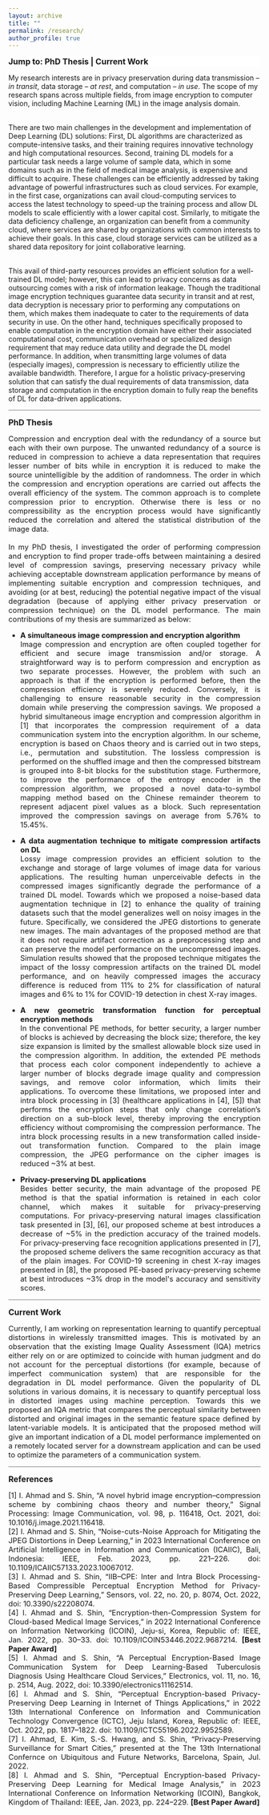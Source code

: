 ```yaml
---
layout: archive
title: ""
permalink: /research/
author_profile: true
---
```

<style>
a:link {
  text-decoration: none;
}

a:visited {
  text-decoration: none;
}

a:hover {
  text-decoration: none;
}

a:active {
  text-decoration: none;
}

.stickyDiv {
  position: fixed;
  top: 0;
}

</style>



<div style="font-size: 12pt; overflow: hidden; background-color: #FFFFFF; width: 100%;" id="myHeader"><strong> Jump to:
<a href="#phdThesis">PhD Thesis</a>
| <a href="#currentWork">Current Work</a>
</strong></div>

<p align="justify"><span style="font-size: 11pt;">

My research interests are in privacy preservation during data transmission – <i>in transit</i>, data storage – <i>at rest</i>, and computation – <i>in use</i>. The scope of my research spans across multiple fields, from image encryption to computer vision, including Machine Learning (ML) in the image analysis domain. <br><br>

There are two main challenges in the development and implementation of Deep Learning (DL) solutions: First, DL algorithms are characterized as compute-intensive tasks, and their training requires innovative technology and high computational resources. Second, training DL models for a particular task needs a large volume of sample data, which in some domains such as in the field of medical image analysis, is expensive and difficult to acquire. These challenges can be efficiently addressed by taking advantage of powerful infrastructures such as cloud services. For example, in the first case, organizations can avail cloud-computing services to access the latest technology to speed-up the training process and allow DL models to scale efficiently with a lower capital cost. Similarly, to mitigate the data deficiency challenge, an organization can benefit from a community cloud, where services are shared by organizations with common interests to achieve their goals. In this case, cloud storage services can be utilized as a shared data repository for joint collaborative learning. <br><br>

This avail of third-party resources provides an efficient solution for a well-trained DL model; however, this can lead to privacy concerns as data outsourcing comes with a risk of information leakage. Though the traditional image encryption techniques guarantee data security in transit and at rest, data decryption is necessary prior to performing any computations on them, which makes them inadequate to cater to the requirements of data security in use. On the other hand, techniques specifically proposed to enable computation in the encryption domain have either their associated computational cost, communication overhead or specialized design requirement that may reduce data utility and degrade the DL model performance. In addition, when transmitting large volumes of data (especially images), compression is necessary to efficiently utilize the available bandwidth. Therefore, I argue for a holistic privacy-preserving solution that can satisfy the dual requirements of data transmission, data storage and computation in the encryption domain to fully reap the benefits of DL for data-driven applications.

</span></p>

<hr style="height:1px;border-width:0;color:gray;background-color:gray">

<p align="justify" id="phdThesis"><span style="font-size: 12pt;"><strong>PhD Thesis</strong></span></p>

<p align="justify"><span style="font-size: 11pt;"> 
Compression and encryption deal with the redundancy of a source but each with their own purpose. The unwanted redundancy of a source is reduced in compression to achieve a data representation that requires lesser number of bits while in encryption it is reduced to make the source unintelligible by the addition of randomness. The order in which the compression and encryption operations are carried out affects the overall efficiency of the system. The common approach is to complete compression prior to encryption. Otherwise there is less or no compressibility as the encryption process would have significantly reduced the correlation and altered the statistical distribution of the image data. <br><br>
In my PhD thesis, I investigated the order of performing compression and encryption to find proper trade-offs between maintaining a desired level of compression savings, preserving necessary privacy while achieving acceptable downstream application performance by means of implementing suitable encryption and compression techniques, and avoiding (or at best, reducing) the potential negative impact of the visual degradation (because of applying either privacy preservation or compression technique) on the DL model performance. The main contributions of my thesis are summarized as below:

<ul>
<li><p align="justify"><span style="font-size: 11pt;"><strong>A simultaneous image compression and encryption algorithm</strong><br>
Image compression and encryption are often coupled together for efficient and secure image transmission and/or storage. A straightforward way is to perform compression and encryption as two separate processes. However, the problem with such an approach is that if the encryption is performed before, then the compression efficiency is severely reduced. Conversely, it is challenging to ensure reasonable security in the compression domain while preserving the compression savings. We  proposed a hybrid simultaneous image encryption and compression algorithm in [1] that incorporates the compression requirement of a data communication system into the encryption algorithm. In our scheme, encryption is based on Chaos theory and is carried out in two steps, i.e., permutation and substitution. The lossless compression is performed on the shuffled image and then the compressed bitstream is grouped into 8-bit blocks for the substitution stage. Furthermore, to improve the performance of the entropy encoder in the compression algorithm, we proposed a novel data-to-symbol mapping method based on the Chinese remainder theorem to represent adjacent pixel values as a block. Such representation improved the compression savings on average from 5.76% to 15.45%.
</span></p> </li>

<li><p align="justify"><span style="font-size: 11pt;"><strong>A data augmentation technique to mitigate compression artifacts on DL</strong><br>
Lossy image compression provides an efficient solution to the exchange and storage of large volumes of image data for various applications. The resulting human unperceivable defects in the compressed images significantly degrade the performance of a trained DL model. Towards which we proposed a noise-based data augmentation technique in [2] to enhance the quality of training datasets such that the model generalizes well on noisy images in the future. Specifically, we considered the JPEG distortions to generate new images. The main advantages of the proposed method are that it does not require artifact correction as a preprocessing step and can preserve the model performance on the uncompressed images. Simulation results showed that the proposed technique mitigates the impact of the lossy compression artifacts on the trained DL model performance, and on heavily compressed images the accuracy difference is reduced from 11% to 2% for classification of natural images and 6% to 1% for COVID-19 detection in chest X-ray images.
</span></p> </li>

<li><p align="justify"><span style="font-size: 11pt;"><strong>A new geometric transformation function for perceptual encryption methods</strong><br>
In the conventional PE methods, for better security, a larger number of blocks is achieved by decreasing the block size; therefore, the key size expansion is limited by the smallest allowable block size used in the compression algorithm. In addition, the extended PE methods that process each color component independently to achieve a larger number of blocks degrade image quality and compression savings, and remove color information, which limits their applications. To overcome these limitations, we proposed inter and intra block processing in [3] (healthcare applications in [4], [5]) that performs the encryption steps that only change correlation’s direction on a sub-block level, thereby improving the encryption efficiency without compromising the compression performance. The intra block processing results in a new transformation called inside-out transformation function. Compared to the plain image compression, the JPEG performance on the cipher images is reduced ~3% at best.
</span></p> </li>

<li><p  align="justify"><span style="font-size: 11pt;"><strong>Privacy-preserving DL applications</strong><br>
Besides better security, the main advantage of the proposed PE method is that the spatial information is retained in each color channel, which makes it suitable for privacy-preserving computations. For privacy-preserving natural images classification task presented in [3], [6], our proposed scheme at best introduces a decrease of ~5% in the prediction accuracy of the trained models. For privacy-preserving face recognition applications presented in [7], the proposed scheme delivers the same recognition accuracy as that of the plain images. For COVID-19 screening in chest X-ray images presented in [8], the proposed PE-based privacy-preserving scheme at best introduces ~3% drop in the model's accuracy and sensitivity scores.
</span></p> </li>

</ul>


</span></p>

<hr style="height:1px;border-width:0;color:gray;background-color:gray">

<p align="justify" id="currentWork"><span style="font-size: 12pt;"><strong>Current Work</strong></span></p>
<p align="justify"><span style="font-size: 11pt;">
Currently, I am working on representation learning to quantify perceptual distortions in wirelessly transmitted images. This is motivated by an observation that the existing Image Quality Assessment (IQA) metrics either rely on or are optimized to coincide with human judgment and do not account for the perceptual distortions (for example, because of imperfect communication system) that are responsible for the degradation in DL model performance. Given the popularity of DL solutions in various domains, it is necessary to quantify perceptual loss in distorted images using machine perception. Towards this we proposed an IQA metric that compares the perceptual similarity between distorted and original images in the semantic feature space defined by latent-variable models. It is anticipated that the proposed method will give an important indication of a DL model performance implemented on a remotely located server for a downstream application and can be used to optimize the parameters of a communication system.
</span></p>


<hr style="height:1px;border-width:0;color:gray;background-color:gray">

<p align="justify" id="currentWork"><span style="font-size: 12pt;"><strong>References</strong></span></p>
<p align="justify"><span style="font-size: 11pt;">
[1]	I. Ahmad and S. Shin, “A novel hybrid image encryption–compression scheme by combining chaos theory and number theory,” Signal Processing: Image Communication, vol. 98, p. 116418, Oct. 2021, doi: 10.1016/j.image.2021.116418. <br>
[2]	I. Ahmad and S. Shin, “Noise-cuts-Noise Approach for Mitigating the JPEG Distortions in Deep Learning,” in 2023 International Conference on Artificial Intelligence in Information and Communication (ICAIIC), Bali, Indonesia: IEEE, Feb. 2023, pp. 221–226. doi: 10.1109/ICAIIC57133.2023.10067012. <br>
[3]	I. Ahmad and S. Shin, “IIB–CPE: Inter and Intra Block Processing-Based Compressible Perceptual Encryption Method for Privacy-Preserving Deep Learning,” Sensors, vol. 22, no. 20, p. 8074, Oct. 2022, doi: 10.3390/s22208074. <br>
[4]	I. Ahmad and S. Shin, “Encryption-then-Compression System for Cloud-based Medical Image Services,” in 2022 International Conference on Information Networking (ICOIN), Jeju-si, Korea, Republic of: IEEE, Jan. 2022, pp. 30–33. doi: 10.1109/ICOIN53446.2022.9687214. <b>[Best Paper Award] </b><br>
[5]	I. Ahmad and S. Shin, “A Perceptual Encryption-Based Image Communication System for Deep Learning-Based Tuberculosis Diagnosis Using Healthcare Cloud Services,” Electronics, vol. 11, no. 16, p. 2514, Aug. 2022, doi: 10.3390/electronics11162514. <br>
[6]	I. Ahmad and S. Shin, “Perceptual Encryption-based Privacy-Preserving Deep Learning in Internet of Things Applications,” in 2022 13th International Conference on Information and Communication Technology Convergence (ICTC), Jeju Island, Korea, Republic of: IEEE, Oct. 2022, pp. 1817–1822. doi: 10.1109/ICTC55196.2022.9952589. <br>
[7]	I. Ahmad, E. Kim, S.-S. Hwang, and S. Shin, “Privacy-Preserving Surveillance for Smart Cities,” presented at the The 13th International Confernce on Ubiquitous and Future Networks, Barcelona, Spain, Jul. 2022. <br>
[8]	I. Ahmad and S. Shin, “Perceptual Encryption-based Privacy-Preserving Deep Learning for Medical Image Analysis,” in 2023 International Conference on Information Networking (ICOIN), Bangkok, Kingdom of Thailand: IEEE, Jan. 2023, pp. 224–229. <b>[Best Paper Award] </b><br>
</span></p>



<script>
window.onscroll = function() {myFunction()};

var header = document.getElementById("myHeader");
var stickyDiv = header.offsetTop;

function myFunction() {
  if (window.pageYOffset > stickyDiv) {
    header.classList.add("stickyDiv");
  } else {
    header.classList.remove("stickyDiv");
  }
}
</script>